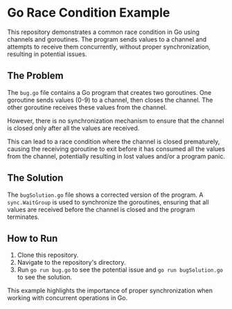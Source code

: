 # Go Race Condition Example

This repository demonstrates a common race condition in Go using channels and goroutines.  The program sends values to a channel and attempts to receive them concurrently, without proper synchronization, resulting in potential issues.

## The Problem

The `bug.go` file contains a Go program that creates two goroutines. One goroutine sends values (0-9) to a channel, then closes the channel. The other goroutine receives these values from the channel.

However, there is no synchronization mechanism to ensure that the channel is closed only after all the values are received.

This can lead to a race condition where the channel is closed prematurely, causing the receiving goroutine to exit before it has consumed all the values from the channel, potentially resulting in lost values and/or a program panic.

## The Solution

The `bugSolution.go` file shows a corrected version of the program. A `sync.WaitGroup` is used to synchronize the goroutines, ensuring that all values are received before the channel is closed and the program terminates.

## How to Run

1. Clone this repository.
2. Navigate to the repository's directory.
3. Run `go run bug.go` to see the potential issue and `go run bugSolution.go` to see the solution.  

This example highlights the importance of proper synchronization when working with concurrent operations in Go. 
